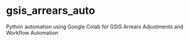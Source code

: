 # gsis_arrears_auto
Python automation using Google Colab for GSIS Arrears Adjustments and Workflow Automation
